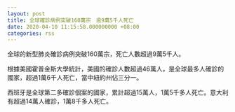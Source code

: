 ```yaml
---
layout: post
title: 全球確診病例突破160萬宗　逾9萬5千人死亡
date: 2020-04-10 11:15:58.000000000 +08:00
categories: rss
---
```


全球的新型肺炎確診病例突破160萬宗，死亡人數超過9萬5千人。

根據美國霍普金斯大學統計，美國的確診人數超過46萬人，是全球最多人確診的國家，超過1萬6千人死亡，當中紐約州佔三分一。

西班牙是全球第二多確診個案的國家，累計超過15萬人，1萬5千多人死亡。意大利有超過14萬人確診，1萬8千多人死亡。
